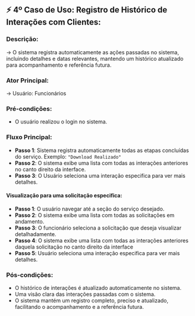 ## ⚡ **4º Caso de Uso: Registro de Histórico de Interações com Clientes**:  

### Descrição: 
→ O sistema registra automaticamente as ações passadas no sistema, incluindo detalhes e datas relevantes, mantendo um histórico atualizado para acompanhamento e referência futura.

### Ator Principal: 
→ Usuário: Funcionários

### Pré-condições:
- O usuário realizou o login no sistema.

### Fluxo Principal: 
- **Passo 1**: Sistema registra automaticamente todas as etapas concluídas do serviço.
    Exemplo: `"Download Realizado"`
- **Passo 2**: O sistema exibe uma lista com todas as interações anteriores no canto direito da interface.
- **Passo 3**: O Usuário seleciona uma interação especifica para ver mais detalhes.

#### Visualização para uma solicitação especifica:
- **Passo 1**: O usuário navegar até a seção do serviço desejado.
- **Passo 2**: O sistema exibe uma lista com todas as solicitações em andamento.
- **Passo 3**: O funcionário seleciona a solicitação que deseja visualizar detalhadamente.
- **Passo 4**: O sistema exibe uma lista com todas as interações anteriores daquela solicitação no canto direito da interface
- **Passo 5**: Usuário seleciona uma interação especifica para ver mais detalhes.

### Pós-condições:
- O histórico de interações é atualizado automaticamente no sistema.
- Uma visão clara das interações passadas com o sistema.
- O sistema mantém um registro completo, preciso e atualizado, facilitando o acompanhamento e a referência futura.
